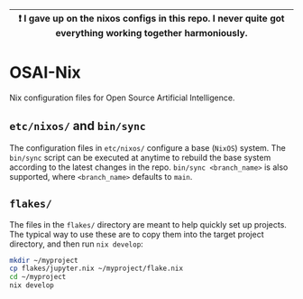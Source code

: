 | :exclamation: I gave up on the nixos configs in this repo. I never quite got everything working together harmoniously. |
| ---------------------------------------------------------------------------------------------------------------------- |

# OSAI-Nix

Nix configuration files for Open Source Artificial Intelligence.

## `etc/nixos/` and `bin/sync`

The configuration files in `etc/nixos/` configure a base (`NixOS`) system. The `bin/sync` script can be executed at anytime to rebuild the base system according to the latest changes in the repo. `bin/sync <branch_name>` is also supported, where `<branch_name>` defaults to `main`.

## `flakes/`

The files in the `flakes/` directory are meant to help quickly set up projects. The typical way to use these are to copy them into the target project directory, and then run `nix develop`:

```sh
mkdir ~/myproject
cp flakes/jupyter.nix ~/myproject/flake.nix
cd ~/myproject
nix develop
```
